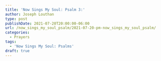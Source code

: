 ```yaml
---
title: 'Now Sings My Soul: Psalm 3:'
author: Joseph Louthan
type: post
publishDate: 2021-07-20T20:00:00-06:00
url: /now_sings_my_soul_psalm/2021-07-20-pm-now_sings_my_soul_psalm/
categories:
  - Prayers
tags:
  - 'Now Sings My Soul: Psalms'
draft: true
---
```

<pre>
<div style="font-variant: small-caps;">

</div>

</pre>
